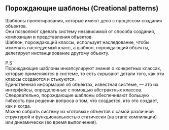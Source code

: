 ## Порождающие шаблоны (Creational patterns)


Шаблоны проектирования, которые имеют дело с процессом создания объектов.  
Они позволяют сделать систему независимой от способа создания, композиции и представления объектов.  
Шаблон, порождающий классы, использует наследование, чтобы изменять наследуемый класс, а шаблон, порождающий объекты, делегирует инстанцирование другому объекту.
  
  
P.S  
Порождающие шаблоны инкапсулируют знания о конкретных классах, которые применяются в системе, то есть скрывают детали того, как эти классы создаются и стыкуются.  
Единственная информация об объектах, известная системе, — это их интерфейсы, определенные с помощью абстрактных классов. Следовательно, порождающие шаблоны обеспечивают большую гибкость при решении вопроса о том, что создается, кто это создает, как и когда.  
Можно собрать систему из «готовых» объектов с самой различной структурой и функциональностью статически (на этапе компиляции) или динамически (во время выполнения).
